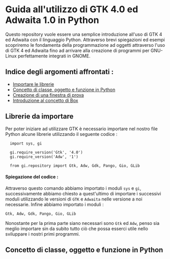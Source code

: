 # Guida all'utilizzo di GTK 4.0 ed Adwaita 1.0 in Python
Questo repository vuole essere una semplice introduzione all'uso di GTK 4 ed Adwaita con il linguaggio Python. Attraverso brevi spiegazioni ed esempi scopriremo le fondamenta della programmazione ad oggetti attraverso l'uso di GTK 4 ed Adwaita fino ad arrivare alla creazione di programmi per GNU-Linux perfettamente integrati in GNOME.

## Indice degli argomenti affrontati :
- [Importare le librerie](https://github.com/H3rz3n/Guida-GTK-4-Adwaita-Python/edit/main/README.md#librerie-da-importare)
- [Concetto di classe, oggetto e funzione in Python](https://github.com/H3rz3n/Guida-GTK-4-Adwaita-Python/edit/main/README.md#concetto-di-classe-oggetto-e-funzione-in-python)
- [Creazione di una finestra di prova]()
- [Introduzione al concetto di Box]()



## Librerie da importare
Per poter iniziare ad utilizzare GTK è necessario importare nel nostro file Python alcune librerie utilizzando il seguente codice :
```
  import sys, gi
  
  gi.require_version('Gtk', '4.0')
  gi.require_version('Adw', '1')
  
  from gi.repository import Gtk, Adw, Gdk, Pango, Gio, GLib
```
#### Spiegazione del codice : 
Attraverso questo comando abbiamo importato i moduli ```sys``` e ```gi```, successivamente abbiamo chiesto a quest'ultimo di importare i successivi moduli utilizzando le versioni di ```GTK``` e ```Adwaita``` nelle versione a noi necessarie. 
Infine abbiamo importato i moduli :
```
Gtk, Adw, Gdk, Pango, Gio, GLib
```
Nonostante per la prima parte siano necessari sono ```Gtk``` ed ```Adw```, penso sia meglio importare sin da subito tutto ciò che possa esserci utile nello sviluppare i nostri primi programmi.



## Concetto di classe, oggetto e funzione in Python
